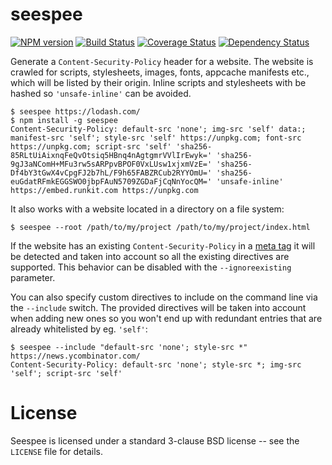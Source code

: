 seespee
=======

[![NPM version](https://badge.fury.io/js/seespee.svg)](http://badge.fury.io/js/seespee)
[![Build Status](https://travis-ci.org/papandreou/seespee.svg?branch=master)](https://travis-ci.org/papandreou/seespee)
[![Coverage Status](https://img.shields.io/coveralls/papandreou/seespee.svg)](https://coveralls.io/r/papandreou/seespee?branch=master)
[![Dependency Status](https://david-dm.org/papandreou/seespee.svg)](https://david-dm.org/papandreou/seespee)

Generate a `Content-Security-Policy` header for a website. The website is crawled
for scripts, stylesheets, images, fonts, appcache manifests etc., which will
be listed by their origin. Inline scripts and stylesheets with be hashed so
`'unsafe-inline'` can be avoided.


```
$ seespee https://lodash.com/
$ npm install -g seespee
Content-Security-Policy: default-src 'none'; img-src 'self' data:; manifest-src 'self'; style-src 'self' https://unpkg.com; font-src https://unpkg.com; script-src 'self' 'sha256-85RLtUiAixnqFeQvOtsiq5HBnq4nAgtgmrVVlIrEwyk=' 'sha256-9gJ3aNComH+MFu3rw5sARPpvBPOF0VxLUsw1xjxmVzE=' 'sha256-Df4bY3tGwX4vCpgFJ2b7hL/F9h65FABZRCub2RYYOmU=' 'sha256-euGdatRFmkEGGSWO0jbpFAuN5709ZGDaFjCqNnYocQM=' 'unsafe-inline' https://embed.runkit.com https://unpkg.com
```

It also works with a website located in a directory on a file system:

```
$ seespee --root /path/to/my/project /path/to/my/project/index.html
```

If the website has an existing `Content-Security-Policy` in a
[meta tag](https://www.w3.org/TR/CSP2/#delivery-html-meta-element)
it will be detected and taken into account so all the existing directives
are supported. This behavior can be disabled with the `--ignoreexisting`
parameter.

You can also specify custom directives to include on the command line via
the `--include` switch. The provided directives will be taken into account
when adding new ones so you won't end up with redundant entries that are
already whitelisted by eg. `'self'`:

```
$ seespee --include "default-src 'none'; style-src *" https://news.ycombinator.com/
Content-Security-Policy: default-src 'none'; style-src *; img-src 'self'; script-src 'self'
```

License
=======

Seespee is licensed under a standard 3-clause BSD license -- see the
`LICENSE` file for details.
